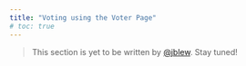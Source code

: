 ```yaml
---
title: "Voting using the Voter Page"
# toc: true
---
```


> This section is yet to be written  by [@jblew](https://steemit.com/@jblew). Stay tuned!
